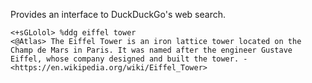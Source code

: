 Provides an interface to DuckDuckGo's web search.

```
<+sGLolol> %ddg eiffel tower
<@Atlas> The Eiffel Tower is an iron lattice tower located on the Champ de Mars in Paris. It was named after the engineer Gustave Eiffel, whose company designed and built the tower. - <https://en.wikipedia.org/wiki/Eiffel_Tower>
```
